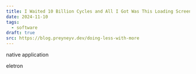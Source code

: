 ```yaml
---
title: I Waited 10 Billion Cycles and All I Got Was This Loading Screen
date: 2024-11-10
tags:
  - software
draft: true
src: https://blog.preyneyv.dev/doing-less-with-more
---
```


native application

eletron
